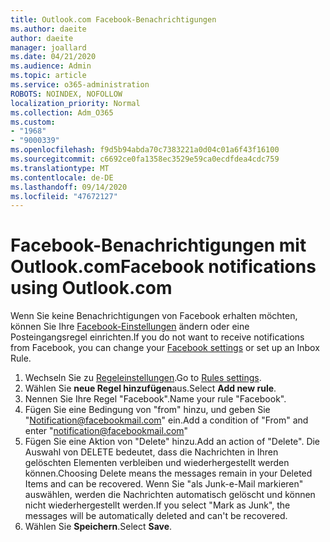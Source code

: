 ```yaml
---
title: Outlook.com Facebook-Benachrichtigungen
ms.author: daeite
author: daeite
manager: joallard
ms.date: 04/21/2020
ms.audience: Admin
ms.topic: article
ms.service: o365-administration
ROBOTS: NOINDEX, NOFOLLOW
localization_priority: Normal
ms.collection: Adm_O365
ms.custom:
- "1968"
- "9000339"
ms.openlocfilehash: f9d5b94abda70c7383221a0d04c01a6f43f16100
ms.sourcegitcommit: c6692ce0fa1358ec3529e59ca0ecdfdea4cdc759
ms.translationtype: MT
ms.contentlocale: de-DE
ms.lasthandoff: 09/14/2020
ms.locfileid: "47672127"
---
```

# <a name="facebook-notifications-using-outlookcom"></a><span data-ttu-id="08175-102">Facebook-Benachrichtigungen mit Outlook.com</span><span class="sxs-lookup"><span data-stu-id="08175-102">Facebook notifications using Outlook.com</span></span>

<span data-ttu-id="08175-103">Wenn Sie keine Benachrichtigungen von Facebook erhalten möchten, können Sie Ihre [Facebook-Einstellungen](https://aka.ms/facebook-notifications-settings) ändern oder eine Posteingangsregel einrichten.</span><span class="sxs-lookup"><span data-stu-id="08175-103">If you do not want to receive notifications from Facebook, you can change your [Facebook settings](https://aka.ms/facebook-notifications-settings) or set up an Inbox Rule.</span></span>

1. <span data-ttu-id="08175-104">Wechseln Sie zu [Regeleinstellungen](https://outlook.live.com/mail/options/mail/rules/inboxRules).</span><span class="sxs-lookup"><span data-stu-id="08175-104">Go to [Rules settings](https://outlook.live.com/mail/options/mail/rules/inboxRules).</span></span>
1. <span data-ttu-id="08175-105">Wählen Sie **neue Regel hinzufügen**aus.</span><span class="sxs-lookup"><span data-stu-id="08175-105">Select **Add new rule**.</span></span>
1. <span data-ttu-id="08175-106">Nennen Sie Ihre Regel "Facebook".</span><span class="sxs-lookup"><span data-stu-id="08175-106">Name your rule "Facebook".</span></span>
1. <span data-ttu-id="08175-107">Fügen Sie eine Bedingung von "from" hinzu, und geben Sie "Notification@facebookmail.com" ein.</span><span class="sxs-lookup"><span data-stu-id="08175-107">Add a condition of "From" and enter "notification@facebookmail.com"</span></span>
1. <span data-ttu-id="08175-108">Fügen Sie eine Aktion von "Delete" hinzu.</span><span class="sxs-lookup"><span data-stu-id="08175-108">Add an action of "Delete".</span></span> <span data-ttu-id="08175-109">Die Auswahl von DELETE bedeutet, dass die Nachrichten in Ihren gelöschten Elementen verbleiben und wiederhergestellt werden können.</span><span class="sxs-lookup"><span data-stu-id="08175-109">Choosing Delete means the messages remain in your Deleted Items and can be recovered.</span></span> <span data-ttu-id="08175-110">Wenn Sie "als Junk-e-Mail markieren" auswählen, werden die Nachrichten automatisch gelöscht und können nicht wiederhergestellt werden.</span><span class="sxs-lookup"><span data-stu-id="08175-110">If you select "Mark as Junk", the messages will be automatically deleted and can't be recovered.</span></span>
1. <span data-ttu-id="08175-111">Wählen Sie **Speichern**.</span><span class="sxs-lookup"><span data-stu-id="08175-111">Select **Save**.</span></span>